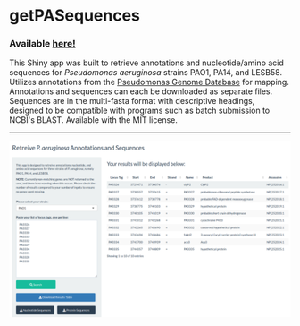 # getPASequences

### Available [here!](https://travis-m-blimkie.shinyapps.io/getPASequences/)  

This Shiny app was built to retrieve annotations and nucleotide/amino acid
sequences for *Pseudomonas aeruginosa* strains PAO1, PA14, and LESB58. Utilizes
annotations from the [Pseudomonas Genome Database](http://pseudomonas.com/) for
mapping. Annotations and sequences can each be downloaded as separate files.
Sequences are in the multi-fasta format with descriptive headings, designed to
be compatible with programs such as batch submission to NCBI's BLAST.
Available with the MIT license. 

***

![](www/getPASequences_screenshot.png)
